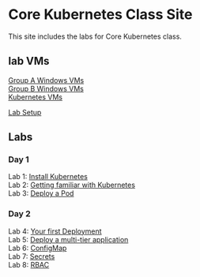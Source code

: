 # Core Kubernetes Class Site

This site includes the labs for Core Kubernetes class. 

## lab VMs  
[Group A Windows VMs](VM_Group_A.md)   
[Group B Windows VMs](VM_Group_B.md)   
[Kubernetes VMs](https://docs.google.com/spreadsheets/d/1hqMfSpDqjohHlOX_bwkYhIvntLVW6E8ktLa3uQLHL7k/edit?usp=sharing)  

[Lab Setup](labs/setup/)  

## Labs   

### Day 1   
Lab 1: [Install Kubernetes](labs/install-k8s/)  
Lab 2: [Getting familiar with Kubernetes](labs/commands/)   
Lab 3: [Deploy a Pod](labs/pods/)  

### Day 2   
Lab 4: [Your first Deployment](labs/simple-deployment/)  
Lab 5: [Deploy a multi-tier application](labs/multi-tier/)  
Lab 6: [ConfigMap](labs/configmap/)  
Lab 7: [Secrets](labs/secrets/)  
Lab 8: [RBAC](labs/rbac/)  
